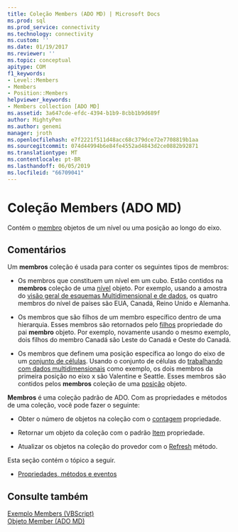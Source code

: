 ```yaml
---
title: Coleção Members (ADO MD) | Microsoft Docs
ms.prod: sql
ms.prod_service: connectivity
ms.technology: connectivity
ms.custom: ''
ms.date: 01/19/2017
ms.reviewer: ''
ms.topic: conceptual
apitype: COM
f1_keywords:
- Level::Members
- Members
- Position::Members
helpviewer_keywords:
- Members collection [ADO MD]
ms.assetid: 3a647cde-efdc-4394-b1b9-8cbb1b9d689f
author: MightyPen
ms.author: genemi
manager: jroth
ms.openlocfilehash: e7f2221f511d48acc68c379dce72e7708819b1aa
ms.sourcegitcommit: 074d44994b6e84fe4552ad4843d2ce0882b92871
ms.translationtype: MT
ms.contentlocale: pt-BR
ms.lasthandoff: 06/05/2019
ms.locfileid: "66709041"
---
```

# <a name="members-collection-ado-md"></a>Coleção Members (ADO MD)
Contém o [membro](../../../ado/reference/ado-md-api/member-object-ado-md.md) objetos de um nível ou uma posição ao longo do eixo.  
  
## <a name="remarks"></a>Comentários  
 Um **membros** coleção é usada para conter os seguintes tipos de membros:  
  
-   Os membros que constituem um nível em um cubo. Estão contidos na **membros** coleção de uma [nível](../../../ado/reference/ado-md-api/level-object-ado-md.md) objeto. Por exemplo, usando a amostra do [visão geral de esquemas Multidimensional e de dados](../../../ado/guide/multidimensional/overview-of-multidimensional-schemas-and-data.md), os quatro membros do nível de países são EUA, Canadá, Reino Unido e Alemanha.  
  
-   Os membros que são filhos de um membro específico dentro de uma hierarquia. Esses membros são retornados pelo [filhos](../../../ado/reference/ado-md-api/children-property-ado-md.md) propriedade do pai **membro** objeto. Por exemplo, novamente usando o mesmo exemplo, dois filhos do membro Canadá são Leste do Canadá e Oeste do Canadá.  
  
-   Os membros que definem uma posição específica ao longo do eixo de um [conjunto de células](../../../ado/reference/ado-md-api/cellset-object-ado-md.md). Usando o conjunto de células do [trabalhando com dados multidimensionais](../../../ado/guide/multidimensional/working-with-multidimensional-data.md) como exemplo, os dois membros da primeira posição no eixo x são Valentine e Seattle. Esses membros são contidos pelos **membros** coleção de uma [posição](../../../ado/reference/ado-md-api/position-object-ado-md.md) objeto.  
  
 **Membros** é uma coleção padrão de ADO. Com as propriedades e métodos de uma coleção, você pode fazer o seguinte:  
  
-   Obter o número de objetos na coleção com o [contagem](../../../ado/reference/ado-api/count-property-ado.md) propriedade.  
  
-   Retornar um objeto da coleção com o padrão [Item](../../../ado/reference/ado-api/item-property-ado.md) propriedade.  
  
-   Atualizar os objetos na coleção do provedor com o [Refresh](../../../ado/reference/ado-api/refresh-method-ado.md) método.  
  
 Esta seção contém o tópico a seguir.  
  
-   [Propriedades, métodos e eventos](../../../ado/reference/ado-md-api/members-collection-properties-methods-and-events.md)  
  
## <a name="see-also"></a>Consulte também  
 [Exemplo Members (VBScript)](../../../ado/reference/ado-md-api/members-example-vbscript.md)   
 [Objeto Member (ADO MD)](../../../ado/reference/ado-md-api/member-object-ado-md.md)

